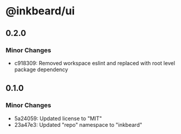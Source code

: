 # @inkbeard/ui

## 0.2.0

### Minor Changes

- c918309: Removed workspace eslint and replaced with root level package dependency

## 0.1.0

### Minor Changes

- 5a24059: Updated license to "MIT"
- 23a47e3: Updated "repo" namespace to "inkbeard"
